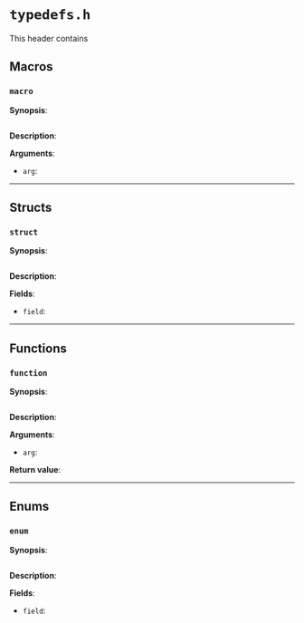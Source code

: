 # `typedefs.h`

This header contains

## Macros

### `macro`

**Synopsis**:

```better-c
```

**Description**:



**Arguments**:

- `arg`:

---

## Structs

### `struct`

**Synopsis**:

```better-c
```

**Description**:



**Fields**:

- `field`:

---

## Functions

### `function`

**Synopsis**:

```better-c
```

**Description**:



**Arguments**:

- `arg`:

**Return value**:

---

## Enums

### `enum`

**Synopsis**:

```better-c
```

**Description**:



**Fields**:

- `field`:
